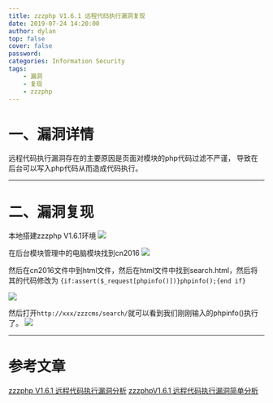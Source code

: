 ```yaml
---
title: zzzphp V1.6.1 远程代码执行漏洞复现
date: 2019-07-24 14:20:00
author: dylan
top: false
cover: false
password: 
categories: Information Security
tags: 
    - 漏洞
    - 复现
    - zzzphp
---
```

# 一、漏洞详情

远程代码执行漏洞存在的主要原因是页面对模块的php代码过滤不严谨，
导致在后台可以写入php代码从而造成代码执行。

***
# 二、漏洞复现

本地搭建zzzphp V1.6.1环境
![](https://raw.githubusercontent.com/dylan903/ImgUrl/master/Img/20190724141219.png)

在后台模块管理中的电脑模块找到cn2016
![](https://raw.githubusercontent.com/dylan903/ImgUrl/master/Img/20190724141335.png)

然后在cn2016文件中到html文件，然后在html文件中找到search.html，然后将其的代码修改为
`{if:assert($_request[phpinfo()])}phpinfo();{end if}`

![](https://raw.githubusercontent.com/dylan903/ImgUrl/master/Img/20190724141523.png)

然后打开`http://xxx/zzzcms/search/`就可以看到我们刚刚输入的phpinfo()执行了。
![](https://raw.githubusercontent.com/dylan903/ImgUrl/master/Img/20190724141748.png)

***
# 参考文章
[zzzphp V1.6.1 远程代码执行漏洞分析](https://xz.aliyun.com/t/4471)
[zzzphpV1.6.1 远程代码执行漏洞简单分析](https://www.anquanke.com/post/id/173991)